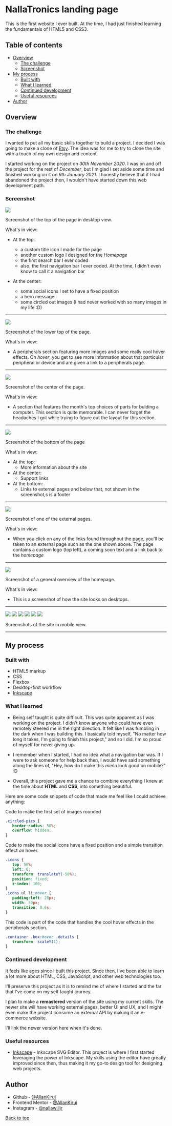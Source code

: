 # NallaTronics landing page

This is the first website I ever built. At the time, I had just finished learning the fundamentals of HTML5 and CSS3.

## Table of contents

-  [Overview](#overview)
   -  [The challenge](#the-challenge)
   -  [Screenshot](#screenshot)
-  [My process](#my-process)
   -  [Built with](#built-with)
   -  [What I learned](#what-i-learned)
   -  [Continued development](#continued-development)
   -  [Useful resources](#useful-resources)
-  [Author](#author)

## Overview

### The challenge

I wanted to put all my basic skills together to build a project. I decided I was going to make a clone of [Etsy](https://www.etsy.com/). The idea was for me to try to clone the site with a touch of my own design and content.

I started working on the project on _30th November 2020_. I was on and off the project for the rest of _December_, but I'm glad I set aside some time and finished working on it on _9th January 2021_. I honestly believe that if I had abandoned the project then, I wouldn't have started down this web development path.

### Screenshot

![](./markdown_images/1.png)

Screenshot of the top of the page in desktop view.

What's in view:

-  At the top:

   -  a custom title icon I made for the page
   -  another custom logo I designed for the _Homepage_
   -  the first search bar I ever coded
   -  also, the first navigation bar I ever coded. At the time, I didn't even know to call it a navigation bar

-  At the center:
   -  some social icons I set to have a fixed position
   -  a hero message
   -  some circled out images (I had never worked with so many images in my life :D)

---

![](./markdown_images/2.png)

Screenshot of the lower top of the page.

What's in view:

-  A peripherals section featuring more images and some really cool hover effects. On _hover_, you get to see more information about that particular peripheral or device and are given a link to a peripherals page.

---

![](./markdown_images/3.png)

Screenshot of the center of the page.

What's in view:

-  A section that features the month's top choices of parts for bulding a computer. This section is quite memorable. I can never forget the headaches I got while trying to figure out the layout for this section.

---

![](./markdown_images/4.png)

Screenshot of the bottom of the page

What's in view:

-  At the top:
   -  More information about the site
-  At the center:
   -  Support links
-  At the bottom:
   -  Links to external pages and below that, not shown in the screenshot,s is a footer

---

![](./markdown_images/5.png)

Screenshot of one of the external pages.

What's in view:

-  When you click on any of the links found throughout the page, you'll be taken to an external page such as the one shown above. The page contains a custom logo (top left), a coming soon text and a link back to the _homepage_

---

![](./markdown_images/6.png)

Screenshot of a general overview of the homepage.

What's in view:

-  This is a screenshot of how the site looks on desktops.

---

![](./markdown_images/7.png)
![](./markdown_images/8.png)
![](./markdown_images/9.png)
![](./markdown_images/10.png)
![](./markdown_images/11.png)
![](./markdown_images/12.png)

Screenshots of the site in mobile view.

---

## My process

### Built with

-  HTML5 markup
-  CSS
-  Flexbox
-  Desktop-first workflow
-  [Inkscape](https://inkscape.org)

### What I learned

-  Being self taught is quite difficult. This was quite apparent as I was working on the project. I didn't know anyone who could have even remotely steered me in the right direction. It felt like I was fumbling in the dark when I was building this. I basically told myself, "No matter how long it takes, I'm going to finish this project," and so I did. I'm so proud of myself for never giving up.

-  I remember when I started, I had no idea what a navigation bar was. If I were to ask someone for help back then, I would have said something along the lines of, "Hey, how do I make this _menu_ look good on mobile?" :D

-  Overall, this project gave me a chance to combine everything I knew at the time about **HTML** and **CSS**, into something beautiful.

Here are some code snippets of code that made me feel like I could achieve anything:

Code to make the first set of images rounded

```css
.circled-pics {
   border-radius: 50%;
   overflow: hidden;
}
```

Code to make the social icons have a fixed position and a simple transition effect on hover.

```css
.icons {
   top: 50%;
   left: 0;
   transform: translateY(-50%);
   position: fixed;
   z-index: 100;
}
.icons ul li:hover {
   padding-left: 20px;
   width: 50px;
   transition: 0.6s;
}
```

This code is part of the code that handles the cool hover effects in the peripherals section.

```css
.container .box:hover .details {
   transform: scaleY(1);
}
```

### Continued development

It feels like ages since I built this project. Since then, I've been able to learn a lot more about HTML, CSS, JavaScript, and other web technologies too.

I'll preserve this project as it is to remind me of where I started and the far that I've come on my self taught journey.

I plan to make a **remastered** version of the site using my current skills. The newer site will have working external pages, better UI and UX, and I might even make the project consume an external API by making it an e-commerce website.

I'll link the newer version here when it's done.

### Useful resources

-  [Inkscape](https://inkscape.org) - Inkscape SVG Editor. This project is where I first started leveraging the power of Inkscape. My skills using the editor have greatly improved since then, thus making it my go-to design tool for designing web projects.

## Author

-  Github - [@AllanKirui](https://www.github.com/AllanKirui)
-  Frontend Mentor - [@AllanKirui](https://www.frontendmentor.io/profile/AllanKirui)
-  Instagram - [@nallawilljr](https://www.instagram.com/nallawilljr)

[Back to top](#nallatronics-landing-page)
